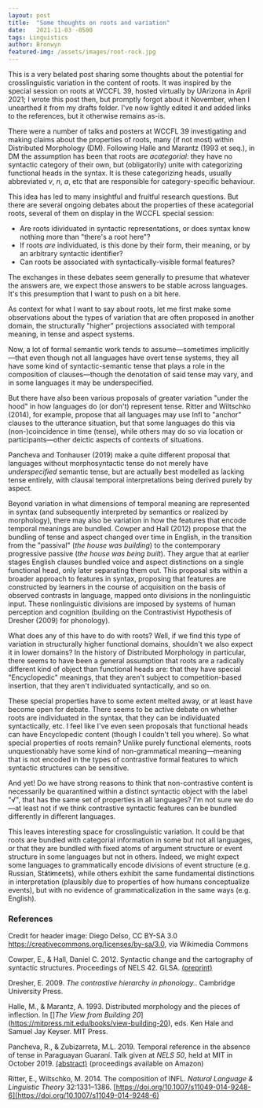```yaml
---
layout: post
title:  "Some thoughts on roots and variation"
date:   2021-11-03 -0500
tags: Linguistics
author: Bronwyn
featured-img: /assets/images/root-rock.jpg
---
```


This is a very belated post sharing some thoughts about the potential for crosslinguistic variation in the content of roots. It was inspired by the special session on roots at WCCFL 39, hosted virtually by UArizona in April 2021; I wrote this post then, but promptly forgot about it November, when I unearthed it from my drafts folder. I've now lightly edited it and added links to the references, but it otherwise remains as-is.

There were a number of talks and posters at WCCFL 39 investigating and making claims about the properties of roots, many (if not most) within Distributed Morphology (DM). Following Halle and Marantz (1993 et seq.), in DM the assumption has been that roots are <i>acategorial</i>: they have no syntactic category of their own, but (obligatorily) unite with categorizing functional heads in the syntax. It is these categorizing heads, usually abbreviated <i>v</i>, <i>n</i>, <i>a</i>, etc that are responsible for category-specific behaviour.

This idea has led to many insightful and fruitful research questions. But there are several ongoing debates about the properties of these acategorial roots, several of them on display in the WCCFL special session:

- Are roots idividuated in syntactic representations, or does syntax know nothing more than "there's a root here"?
- If roots *are* individuated, is this done by their form, their meaning, or by an arbitrary syntactic identifier?
- Can roots be associated with syntactically-visible formal features?

The exchanges in these debates seem generally to presume that whatever the answers are, we expect those answers to be stable across languages. It's this presumption that I want to push on a bit here.

As context for what I want to say about roots, let me first make some observations about the types of variation that are often proposed in another domain, the structurally "higher" projections associated with temporal meaning, in tense and aspect systems.

Now, a lot of formal semantic work tends to assume—sometimes implicitly—that even though not all languages have overt tense systems, they all have some kind of syntactic-semantic tense that plays a role in the composition of clauses—though the denotation of said tense may vary, and in some languages it may be underspecified.

But there have also been various proposals of greater variation "under the hood" in how languages do (or don't) represent tense. Ritter and Wiltschko (2014), for example, propose that all languages may use Infl to "anchor" clauses to the utterance situation, but that some languages do this via (non-)coincidence in time (tense), while others may do so via location or participants—other deictic aspects of contexts of situations.

Pancheva and Tonhauser (2019) make a quite different proposal that languages without morphosyntactic tense do not merely have *underspecified* semantic tense, but are actually best modelled as lacking tense entirely, with clausal temporal interpretations being derived purely by aspect.

Beyond variation in what dimensions of temporal meaning are represented in syntax (and subsequently interpreted by semantics or realized by morphology), there may also be variation in how the features that encode temporal meanings are bundled. Cowper and Hall (2012) propose that the bundling of tense and aspect changed over time in English, in the transition from the "passival" (*the house was building*) to the contemporary progressive passive (*the house was being built*). They argue that at earlier stages English clauses bundled voice and aspect  distinctions on a single functional head, only later separating them out. This proposal sits within a broader approach to features in syntax, proposing that features are constructed by learners in the course of acquisition on the basis of observed contrasts in language, mapped onto divisions in the nonlinguistic input. These nonlinguistic divisions are imposed by systems of human perception and cognition (building on the Contrastivist Hypothesis of Dresher (2009) for phonology).

What does any of this have to do with roots? Well, if we find this type of variation in structurally higher functional domains, shouldn't we also expect it in lower domains?  In the history of Distributed Morphology in particular, there seems to have been a general assumption that roots are a radically different kind of object than functional heads are: that they have special "Encyclopedic" meanings, that they aren't subject to competition-based insertion, that they aren't individuated syntactically, and so on.

These special properties have to some extent melted away, or at least have become open for debate. There seems to be active debate on whether roots are individuated in the syntax, that they can be individuated syntactically, etc. I feel like I've even seen proposals that functional heads can have Encyclopedic content (though I couldn't tell you where). So what special properties of roots remain? Unlike purely functional elements, roots unquestionably have some kind of non-grammatical meaning—meaning that is not encoded in the types of contrastive formal features to which syntactic structures can be sensitive.

And yet! Do we have strong reasons to think that non-contrastive content is necessarily be quarantined within a distinct syntactic object with the label "√", that has the same set of properties in all languages? I'm not sure we do—at least not if we think contrastive syntactic features can be bundled differently in different languages.

This leaves interesting space for crosslinguistic variation. It could be that roots are bundled with categorial information in some but not all languages, or that they are bundled with fixed atoms of argument structure or event structure in some languages but not in others. Indeed, we might expect some languages to grammatically encode divisions of event structure (e.g. Russian, St̓át̓im̓cets), while others exhibit the same fundamental distinctions in interpretation (plausibly due to properties of how humans conceptualize events), but with no evidence of grammaticalization in the same ways (e.g. English).


### References

Credit for header image: Diego Delso, CC BY-SA 3.0 <https://creativecommons.org/licenses/by-sa/3.0>, via Wikimedia Commons

Cowper, E., & Hall, Daniel C. 2012. Syntactic change and the cartography of syntactic structures. Proceedings of NELS 42. GLSA. [(preprint)](http://www.chass.utoronto.ca/~cowper/CowperNELS42.pdf)

Dresher, E. 2009. *The contrastive hierarchy in phonology.*. Cambridge University Press.

Halle, M., & Marantz, A. 1993. Distributed morphology and the pieces of inflection. In []*The View from Building 20*](https://mitpress.mit.edu/books/view-building-20), eds. Ken Hale and Samuel Jay Keyser. MIT Press.

Pancheva, R., & Zubizarreta, M.L. 2019. Temporal reference in the absence of tense in Paraguayan Guaranı́. Talk given at *NELS 50*, held at MIT in October 2019. [(abstract)](https://nels50.mit.edu/sites/default/files/abstracts/350-PanchevaZubizarreta.pdf) (proceedings available on Amazon)

Ritter, E., Wiltschko, M. 2014. The composition of INFL. *Natural Language & Linguistic Theory* 32:1331–1386. [https://doi.org/10.1007/s11049-014-9248-6](https://doi.org/10.1007/s11049-014-9248-6)

